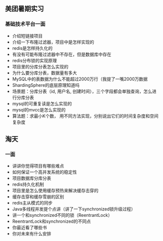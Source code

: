 ## 美团暑期实习

### 基础技术平台一面

- 介绍短链接项目
- 介绍一下布隆过滤器，项目中是怎样实现的
- redis是怎样持久化的
- 有没有可能布隆过滤器中不存在，但是数据库中存在
- redis分布锁的实现原理
- 项目里的分库分表怎么实现的
- 为什么要分库分表，数据量有多大
- MySQL中的表数据为什么不能超过2000万行（我提了一嘴2000万数据
- ShardingSphere的底层原理知道吗
- 场景题：分库分表（id, 用户名, 创建时间），三个字段都会单独查询，怎么进行分库分表
- mysql的可重复读是怎么实现的
- mysql的mvcc是怎么实现的
- 算法题：求最小K个数， 用不同方法实现，分别说出它们的时间复杂度和空间复杂度 

## 淘天

### 一面

- 讲讲你觉得项目有哪些难点
- 如何保证一个高并发系统的稳定性
- 项目数据库分库分表
- redis持久化机制
- 项目里是怎么使用缓存预热来解决缓存击穿的 
- 缓存击穿和缓存雪崩的区别
- redis主从模式的同步
- Java多线程并发提个点讲（讲了一下synchronized锁升级过程）
- 讲一个和synchronized不同的锁（ReentrantLock）
- ReentrantLock和synchronized的不同点
- 你最近看了哪些书
- 你对未来有什么安排